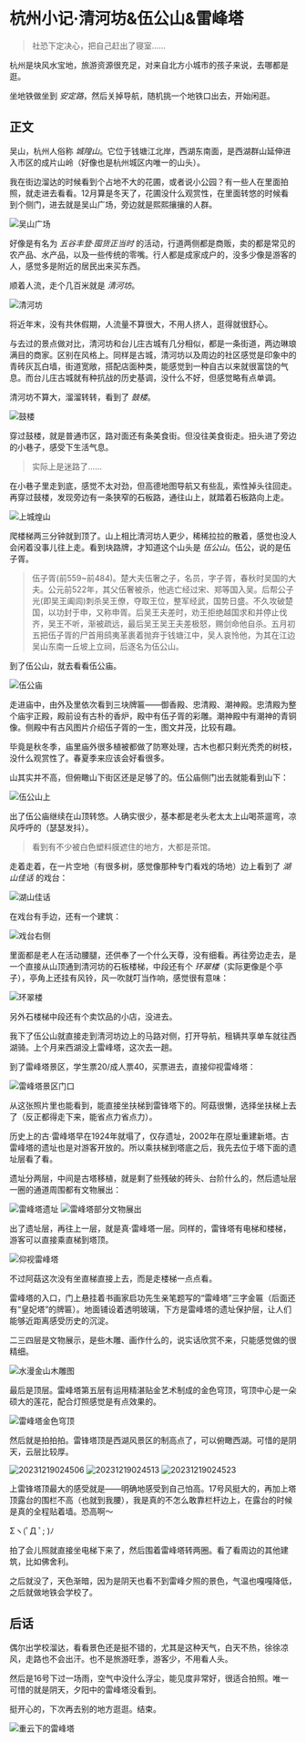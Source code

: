 # 杭州小记·清河坊&伍公山&雷峰塔<Badge type="tip" text="2023-12-17 周日 下午" /><Badge type="info" text="阴天" />

> 社恐下定决心，把自己赶出了寝室……

杭州是块风水宝地，旅游资源很充足，对来自北方小城市的孩子来说，去哪都是逛。

坐地铁做坐到 *安定路*，然后关掉导航，随机挑一个地铁口出去，开始闲逛。

## 正文<Badge type="info" text="流水帐" />
吴山，杭州人俗称 *城隍山*。它位于钱塘江北岸，西湖东南面，是西湖群山延伸进入市区的成片山岭（好像也是杭州城区内唯一的山头）。

我在街边溜达的时候看到个占地不大的花圃，或者说小公园？有一些人在里面拍照，就走进去看看。12月算是冬天了，花圃没什么观赏性，在里面转悠的时候看到个侧门，进去就是吴山广场，旁边就是熙熙攘攘的人群。

![吴山广场](https://img.ma5hr00m.top/blog/20231218223344.png)

好像是有名为 *五谷丰登·囤货正当时* 的活动，行道两侧都是商贩，卖的都是常见的农产品、水产品，以及一些传统的零嘴。行人都是成家成户的，没多少像是游客的人，感觉多是附近的居民出来买东西。

顺着人流，走个几百米就是 *清河坊*。

![清河坊](https://img.ma5hr00m.top/blog/20231218224325.png)

将近年末，没有共休假期，人流量不算很大，不用人挤人，逛得就很舒心。

与去过的景点做对比，清河坊和台儿庄古城有几分相似，都是一条街道，两边琳琅满目的商家。区别在风格上。同样是古城，清河坊以及周边的社区感觉是印象中的青砖灰瓦白墙，街道宽敞，搭配店面种类，能感觉到一种自古以来就很富饶的气息。而台儿庄古城就有种抗战的历史基调，没什么不好，但感觉略有点单调。

清河坊不算大，溜溜转转，看到了 *鼓楼*。

![鼓楼](https://img.ma5hr00m.top/blog/20231218225621.png)

穿过鼓楼，就是普通市区，路对面还有条美食街。但没往美食街走。扭头进了旁边的小巷子，感受下生活气息。

> 实际上是迷路了……

在小巷子里走到底，感觉不太对劲，但高德地图导航又有些乱，索性掉头往回走。再穿过鼓楼，发现旁边有一条狭窄的石板路，通往山上，就踏着石板路向上走。

![上城煌山](https://img.ma5hr00m.top/blog/20231218230228.png)

爬楼梯两三分钟就到顶了。山上相比清河坊人更少，稀稀拉拉的散着，感觉也没人会闲着没事儿往上走。看到块路牌，才知道这个山头是 *伍公山*。伍公，说的是伍子胥。

> 伍子胥(前559~前484)。楚大夫伍奢之子，名员，字子胥，春秋时吴国的大夫。公元前522年，其父伍奢被杀，他逃亡经过宋、郑等国入吴。后帮公子光(即吴王阖闾)刺杀吴王僚，夺取王位，整军经武，国势日盛。不久攻破楚国，以功封于申，又称申胥。后吴王夫差时，劝王拒绝越国求和并停止伐齐，吴王不听，渐被疏远，最后吴王吴王夫差极怒，赐剑命他自杀。五月初五把伍子胥的尸首用鸱夷革裹着抛弃于钱塘江中，吴人哀怜他，为其在江边吴山东南一丘坡上立祠，后逐名为伍公山。

到了伍公山，就去看看伍公庙。

![伍公庙](https://img.ma5hr00m.top/blog/20231218230733.png)

走进庙中，由外及里依次看到三块牌匾——御香殿、忠清殿、潮神殿。忠清殿为整个庙宇正殿，殿前设有古朴的香炉，殿中有伍子胥的彩雕。潮神殿中有潮神的青铜像。侧殿中有古风图片介绍伍子胥的一生，图文并茂，比较有趣。

毕竟是秋冬季，庙里庙外很多植被都做了防寒处理，古木也都只剩光秃秃的树枝，没什么观赏性了。春夏季来应该会好看很多。

山其实并不高，但俯瞰山下街区还是足够了的。伍公庙侧门出去就能看到山下：

![伍公山上](https://img.ma5hr00m.top/blog/20231218232134.png)

出了伍公庙继续在山顶转悠。人确实很少，基本都是老头老太太上山喝茶遛弯，凉风呼呼的（瑟瑟发抖）。

>看到有不少被白色塑料膜遮住的地方，大都是茶馆。

走着走着，在一片空地（有很多树，感觉像那种专门看戏的场地）边上看到了 *湖山佳话* 的戏台：

![湖山佳话](https://img.ma5hr00m.top/blog/20231219013920.png)

在戏台有手边，还有一个建筑：

![戏台右侧](https://img.ma5hr00m.top/blog/20231219014240.png)

里面都是老人在活动腰腿，还供奉了一个什么天尊，没有细看。再往旁边走去，是一个直接从山顶通到清河坊的石板楼梯，中段还有个 *环翠楼*（实际更像是个亭子），亭角上还挂有风铃，风一吹就叮当作响，感觉很有意味：

![环翠楼](https://img.ma5hr00m.top/blog/20231219014533.png)

另外石楼梯中段还有个卖饮品的小店，没进去。

我下了伍公山就直接走到清河坊边上的马路对侧，打开导航，租辆共享单车就往西湖骑。上个月来西湖没上雷峰塔，这次去一趟。

到了雷峰塔景区，学生票20/成人票40，买票进去，直接仰视雷峰塔：

![雷峰塔景区门口](https://img.ma5hr00m.top/blog/20231219020020.png)

从这张照片里也能看到，能直接坐扶梯到雷锋塔下的。阿菇很懒，选择坐扶梯上去了（反正都得走下来，能省点力省点力）。

历史上的古·雷峰塔早在1924年就塌了，仅存遗址，2002年在原址重建新塔。古雷峰塔的遗址也是对游客开放的。所以乘扶梯到塔底之后，我先去位于塔下面的遗址层看了看。

遗址分两层，中间是古塔移植，就是剩了些残破的砖头、台阶什么的，然后遗址层一圈的通道周围都有文物展出：

![雷峰塔遗址](https://img.ma5hr00m.top/blog/20231219021350.png)
![雷峰塔部分文物展出](https://img.ma5hr00m.top/blog/20231219021408.png)

出了遗址层，再往上一层，就是真·雷峰塔一层。同样的，雷锋塔有电梯和楼梯，游客可以直接乘直梯到塔顶。

![仰视雷峰塔](https://img.ma5hr00m.top/blog/20231219022035.png)

不过阿菇这次没有坐直梯直接上去，而是走楼梯一点点看。

雷峰塔的入口，门上悬挂着书画家启功先生亲笔题写的“雷峰塔”三字金匾（后面还有“皇妃塔”的牌匾）。地面铺设着透明玻璃，下方是雷峰塔的遗址保护层，让人们能够近距离感受历史的沉淀。

二三四层是文物展示，是些木雕、画作什么的，说实话欣赏不来，只能感觉做的很精细。

![水漫金山木雕图](https://img.ma5hr00m.top/blog/20231219023015.png)

最后是顶层。雷峰塔第五层有运用精湛贴金艺术制成的金色穹顶，穹顶中心是一朵硕大的莲花，配合灯照感觉是有点效果的。

![雷峰塔金色穹顶](https://img.ma5hr00m.top/blog/20231219024354.png)

然后就是拍拍拍。雷锋塔顶是西湖风景区的制高点了，可以俯瞰西湖。可惜的是阴天，云层比较厚。

![20231219024506](https://img.ma5hr00m.top/blog/20231219024506.png)
![20231219024513](https://img.ma5hr00m.top/blog/20231219024513.png)
![20231219024523](https://img.ma5hr00m.top/blog/20231219024523.png)

上雷锋塔顶最大的感受就是——明确地感受到自己怕高。17号风挺大的，再加上塔顶露台的围栏不高（也就到我腰），我是真的不怎么敢靠栏杆边上，在露台的时候是真的全程贴着墙。恐高啊～

Σヽ(ﾟД ﾟ; )ﾉ

拍了会儿照就直接坐电梯下来了，然后围着雷峰塔转两圈。看了看周边的其他建筑，比如佛舍利。

之后就没了，天色渐暗，因为是阴天也看不到雷峰夕照的景色，气温也嘎嘎降低，之后就做地铁会学校了。

## 后话

偶尔出学校溜达，看看景色还是挺不错的，尤其是这种天气，白天不热，徐徐凉风，走路也不会出汗。也不是旅游旺季，游客少，不用看人头。

然后是16号下过一场雨，空气中没什么浮尘，能见度非常好，很适合拍照。唯一可惜的就是阴天，夕阳中的雷峰塔没看到。

挺开心的，下次再去别的地方逛逛。结束。

![重云下的雷峰塔](https://img.ma5hr00m.top/blog/20231219030003.png)